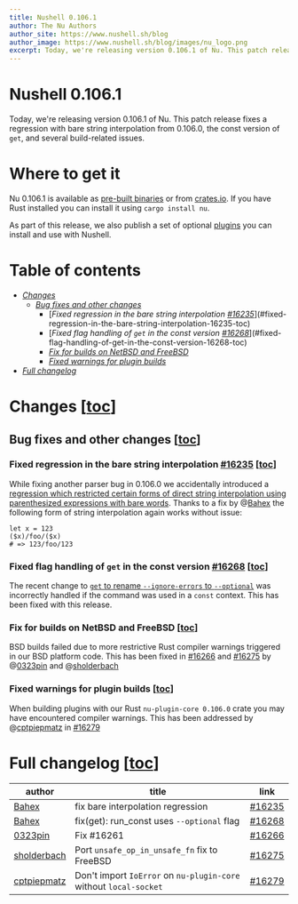 ```yaml
---
title: Nushell 0.106.1
author: The Nu Authors
author_site: https://www.nushell.sh/blog
author_image: https://www.nushell.sh/blog/images/nu_logo.png
excerpt: Today, we're releasing version 0.106.1 of Nu. This patch release fixes a regression with bare string interpolation from 0.106.0, the const version of `get`, and several build-related issues.
---
```


# Nushell 0.106.1

Today, we're releasing version 0.106.1 of Nu. This patch release fixes a regression with bare string interpolation from 0.106.0, the const version of `get`, and several build-related issues.

# Where to get it

Nu 0.106.1 is available as [pre-built binaries](https://github.com/nushell/nushell/releases/tag/0.106.1) or from [crates.io](https://crates.io/crates/nu). If you have Rust installed you can install it using `cargo install nu`.

As part of this release, we also publish a set of optional [plugins](https://www.nushell.sh/book/plugins.html) you can install and use with Nushell.

# Table of contents

- [_Changes_](#changes-toc)
  - [_Bug fixes and other changes_](#bug-fixes-and-other-changes-toc)
    - [_Fixed regression in the bare string interpolation [#16235]_](#fixed-regression-in-the-bare-string-interpolation-16235-toc)
    - [_Fixed flag handling of `get` in the const version [#16268]_](#fixed-flag-handling-of-get-in-the-const-version-16268-toc)
    - [_Fix for builds on NetBSD and FreeBSD_](#fix-for-builds-on-netbsd-and-freebsd-toc)
    - [_Fixed warnings for plugin builds_](#fixed-warnings-for-plugin-builds-toc)
- [_Full changelog_](#full-changelog-toc)
<!-- TODO: once all the content below is finished and committed, `use nu_scripts/make_release/release-note/notes.nu *` and run `write-toc $this_file`. -->

# Changes [[toc](#table-of-contents)]

## Bug fixes and other changes [[toc](#table-of-contents)]

### Fixed regression in the bare string interpolation [#16235] [[toc](#table-of-contents)]

While fixing another parser bug in 0.106.0 we accidentally introduced a [regression which restricted certain forms of direct string interpolation using parenthesized expressions with bare words](https://www.nushell.sh/blog/2025-07-23-nushell_0_106_0.html#regression-bare-word-interpolation-on-both-sides-does-not-work-toc).
Thanks to a fix by @[Bahex] the following form of string interpolation again works without issue:

```nushell
let x = 123
($x)/foo/($x)
# => 123/foo/123
```

### Fixed flag handling of `get` in the const version [#16268] [[toc](#table-of-contents)]

The recent change to [`get` to rename `--ignore-errors` to `--optional`](https://www.nushell.sh/blog/2025-07-23-nushell_0_106_0.html#ignore-errors-i-renamed-to-optional-o-toc) was incorrectly handled if the command was used in a `const` context. This has been fixed with this release.

### Fix for builds on NetBSD and FreeBSD [[toc](#table-of-contents)]

BSD builds failed due to more restrictive Rust compiler warnings triggered in our BSD platform code. This has been fixed in [#16266] and [#16275] by @[0323pin] and @[sholderbach]

### Fixed warnings for plugin builds [[toc](#table-of-contents)]

When building plugins with our Rust `nu-plugin-core 0.106.0` crate you may have encountered compiler warnings. This has been addressed by @[cptpiepmatz] in [#16279]

# Full changelog [[toc](#table-of-contents)]

| author        | title                                                             | link     |
| ------------- | ----------------------------------------------------------------- | -------- |
| [Bahex]       | fix bare interpolation regression                                 | [#16235] |
| [Bahex]       | fix(get): run_const uses `--optional` flag                        | [#16268] |
| [0323pin]     | Fix #16261                                                        | [#16266] |
| [sholderbach] | Port `unsafe_op_in_unsafe_fn` fix to FreeBSD                      | [#16275] |
| [cptpiepmatz] | Don't import `IoError` on `nu-plugin-core` without `local-socket` | [#16279] |

[0323pin]: https://github.com/0323pin
[Bahex]: https://github.com/Bahex
[cptpiepmatz]: https://github.com/cptpiepmatz
[sholderbach]: https://github.com/sholderbach
[#16235]: https://github.com/nushell/nushell/pulls/16235
[#16266]: https://github.com/nushell/nushell/pulls/16266
[#16268]: https://github.com/nushell/nushell/pulls/16268
[#16275]: https://github.com/nushell/nushell/pulls/16275
[#16279]: https://github.com/nushell/nushell/pulls/16279
